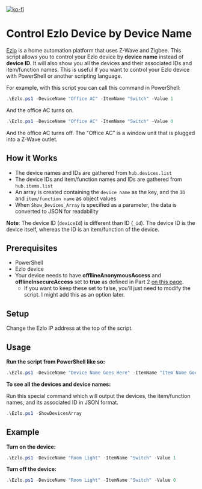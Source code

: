 [![ko-fi](https://ko-fi.com/img/githubbutton_sm.svg)](https://ko-fi.com/asheroto)
# Control Ezlo Device by Device Name

[Ezlo](https://www.ezlo.com/U) is a home automation platform that uses Z-Wave and Zigbee. This script allows you to control your Ezlo device by **device name** instead of **device ID**. It will also show you all the devices and their associated IDs and item/function names. This is useful if you want to control your Ezlo device with PowerShell or another scripting language.

For example, with this script you can call this command in PowerShell:
```powershell
.\Ezlo.ps1 -DeviceName "Office AC" -ItemName "Switch" -Value 1
```
And the office AC turns on.
```powershell
.\Ezlo.ps1 -DeviceName "Office AC" -ItemName "Switch" -Value 0
```
And the office AC turns off. The "Office AC" is a window unit that is plugged into a Z-Wave outlet.

## How it Works
- The device names and IDs are gathered from `hub.devices.list`
- The device IDs and item/function names and IDs are gathered from `hub.items.list`
- An array is created containing the `device name` as the key, and the `ID` and `item/function name` as object values 
- When `Show_Devices_Array` is specified as a parameter, the data is converted to JSON for readability

**Note**: The device ID (`deviceId`) is different than ID (`_id`). The device ID is the device itself, whereas the ID is an item/function of the device.

## Prerequisites

- PowerShell
- Ezlo device
- Your device needs to have **offllineAnonymousAccess** and **offlineInsecureAccess** set to **true** as defined in Part 2 [on this page](https://support.getvera.com/hc/en-us/articles/360016339799-Ezlo-platform-How-to-use-HTTP-API-commands-aka-Luup-Requests).
	- If you want to keep these set to false, you'll just need to modify the script. I might add this as an option later.

## Setup
Change the Ezlo IP address at the top of the script.

## Usage
**Run the script from PowerShell like so:**
```powershell
.\Ezlo.ps1 -DeviceName "Device Name Goes Here" -ItemName "Item Name Goes Here" -Value Value_Integer_Goes_Here
```
**To see all the devices and device names:**

Run this special command which will output the devices, the item/function names, and its associated ID in JSON format.
```powershell
.\Ezlo.ps1 -ShowDevicesArray
```
## Example
**Turn on the device:**
```powershell
.\Ezlo.ps1 -DeviceName "Room Light" -ItemName "Switch" -Value 1
```
**Turn off the device:**
```powershell
.\Ezlo.ps1 -DeviceName "Room Light" -ItemName "Switch" -Value 0
```